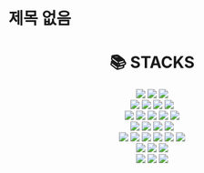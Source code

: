 # 제목 없음

<div align=center><h1>📚 STACKS</h1></div>

<div align=center>
<img src="[https://img.shields.io/badge/java-007396?style=for-the-badge&logo=java&logoColor=white](https://img.shields.io/badge/java-007396?style=for-the-badge&logo=java&logoColor=white)">
<img src="[https://img.shields.io/badge/c++-00599C?style=for-the-badge&logo=c%2B%2B&logoColor=white](https://img.shields.io/badge/c++-00599C?style=for-the-badge&logo=c%2B%2B&logoColor=white)">
<img src="[https://img.shields.io/badge/python-3776AB?style=for-the-badge&logo=python&logoColor=white](https://img.shields.io/badge/python-3776AB?style=for-the-badge&logo=python&logoColor=white)">
<br>

<img src="[https://img.shields.io/badge/html5-E34F26?style=for-the-badge&logo=html5&logoColor=white](https://img.shields.io/badge/html5-E34F26?style=for-the-badge&logo=html5&logoColor=white)">
<img src="[https://img.shields.io/badge/css-1572B6?style=for-the-badge&logo=css3&logoColor=white](https://img.shields.io/badge/css-1572B6?style=for-the-badge&logo=css3&logoColor=white)">
<img src="[https://img.shields.io/badge/javascript-F7DF1E?style=for-the-badge&logo=javascript&logoColor=black](https://img.shields.io/badge/javascript-F7DF1E?style=for-the-badge&logo=javascript&logoColor=black)">
<img src="[https://img.shields.io/badge/jquery-0769AD?style=for-the-badge&logo=jquery&logoColor=white](https://img.shields.io/badge/jquery-0769AD?style=for-the-badge&logo=jquery&logoColor=white)">
<br>

<img src="[https://img.shields.io/badge/oracle-F80000?style=for-the-badge&logo=oracle&logoColor=white](https://img.shields.io/badge/oracle-F80000?style=for-the-badge&logo=oracle&logoColor=white)">
<img src="[https://img.shields.io/badge/mysql-4479A1?style=for-the-badge&logo=mysql&logoColor=white](https://img.shields.io/badge/mysql-4479A1?style=for-the-badge&logo=mysql&logoColor=white)">
<img src="[https://img.shields.io/badge/mariaDB-003545?style=for-the-badge&logo=mariaDB&logoColor=white](https://img.shields.io/badge/mariaDB-003545?style=for-the-badge&logo=mariaDB&logoColor=white)">
<img src="[https://img.shields.io/badge/mongoDB-47A248?style=for-the-badge&logo=MongoDB&logoColor=white](https://img.shields.io/badge/mongoDB-47A248?style=for-the-badge&logo=MongoDB&logoColor=white)">
<img src="[https://img.shields.io/badge/firebase-FFCA28?style=for-the-badge&logo=firebase&logoColor=white](https://img.shields.io/badge/firebase-FFCA28?style=for-the-badge&logo=firebase&logoColor=white)">
<br>

<img src="[https://img.shields.io/badge/react-61DAFB?style=for-the-badge&logo=react&logoColor=black](https://img.shields.io/badge/react-61DAFB?style=for-the-badge&logo=react&logoColor=black)">
<img src="[https://img.shields.io/badge/vue.js-4FC08D?style=for-the-badge&logo=vue.js&logoColor=white](https://img.shields.io/badge/vue.js-4FC08D?style=for-the-badge&logo=vue.js&logoColor=white)">
<img src="[https://img.shields.io/badge/angular.js-DD0031?style=for-the-badge&logo=angularjs&logoColor=white](https://img.shields.io/badge/angular.js-DD0031?style=for-the-badge&logo=angularjs&logoColor=white)">
<img src="[https://img.shields.io/badge/node.js-339933?style=for-the-badge&logo=Node.js&logoColor=white](https://img.shields.io/badge/node.js-339933?style=for-the-badge&logo=Node.js&logoColor=white)">
<br>

<img src="[https://img.shields.io/badge/spring-6DB33F?style=for-the-badge&logo=spring&logoColor=white](https://img.shields.io/badge/spring-6DB33F?style=for-the-badge&logo=spring&logoColor=white)">
<img src="[https://img.shields.io/badge/express-000000?style=for-the-badge&logo=express&logoColor=white](https://img.shields.io/badge/express-000000?style=for-the-badge&logo=express&logoColor=white)">
<img src="[https://img.shields.io/badge/django-092E20?style=for-the-badge&logo=django&logoColor=white](https://img.shields.io/badge/django-092E20?style=for-the-badge&logo=django&logoColor=white)">
<img src="[https://img.shields.io/badge/flask-000000?style=for-the-badge&logo=flask&logoColor=white](https://img.shields.io/badge/flask-000000?style=for-the-badge&logo=flask&logoColor=white)">
<img src="[https://img.shields.io/badge/flutter-02569B?style=for-the-badge&logo=flutter&logoColor=white](https://img.shields.io/badge/flutter-02569B?style=for-the-badge&logo=flutter&logoColor=white)">

<img src="[https://img.shields.io/badge/bootstrap-7952B3?style=for-the-badge&logo=bootstrap&logoColor=white](https://img.shields.io/badge/bootstrap-7952B3?style=for-the-badge&logo=bootstrap&logoColor=white)">
<br>

<img src="[https://img.shields.io/badge/linux-FCC624?style=for-the-badge&logo=linux&logoColor=black](https://img.shields.io/badge/linux-FCC624?style=for-the-badge&logo=linux&logoColor=black)">
<img src="[https://img.shields.io/badge/amazonaws-232F3E?style=for-the-badge&logo=amazonaws&logoColor=white](https://img.shields.io/badge/amazonaws-232F3E?style=for-the-badge&logo=amazonaws&logoColor=white)">
<img src="[https://img.shields.io/badge/apache](https://img.shields.io/badge/apache) tomcat-F8DC75?style=for-the-badge&logo=apachetomcat&logoColor=white">
<br>

<img src="[https://img.shields.io/badge/github-181717?style=for-the-badge&logo=github&logoColor=white](https://img.shields.io/badge/github-181717?style=for-the-badge&logo=github&logoColor=white)">
<img src="[https://img.shields.io/badge/git-F05032?style=for-the-badge&logo=git&logoColor=white](https://img.shields.io/badge/git-F05032?style=for-the-badge&logo=git&logoColor=white)">
<img src="[https://img.shields.io/badge/fontawesome-339AF0?style=for-the-badge&logo=fontawesome&logoColor=white](https://img.shields.io/badge/fontawesome-339AF0?style=for-the-badge&logo=fontawesome&logoColor=white)">
<br>
</div>
